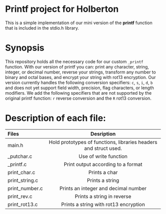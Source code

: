 # Printf project for Holberton

This is a simple implementation of our mini version of the **printf** function that is included in the stdio.h library. 

# Synopsis

This repository holds all the necessary code for our custom `_printf` function. With our version of printf you can: print any character, string, integer, or decimal number, reverse your strings, transform any number to binary and octal bases, and encrypt your string with rot13 encryption.
Our version currently handles the following conversion specifiers: `c`, `s`, `i`, `d`, `b` and does not yet support field width, precision, flag characters, or length modifiers. 
We add the following specifiers that are not supported by the original printf function: `r` reverse conversion and the `R` rot13 conversion.

# Description of each file:

| Files          |Desription
|:----------------|:-------------------------------:|
|main.h|Hold prototypes of functions, libraries headers and struct used.                   
|_putchar.c |Use of write function
|_printf.c |Print output according to a format                       
|print_char.c  |Prints a char
|print_string.c |Prints a string
|print_number.c |Prints an integer and decimal number
|print_rev.c | Prints a string in reverse
|print_rot13.c | Prints a string with rot13 encryption
